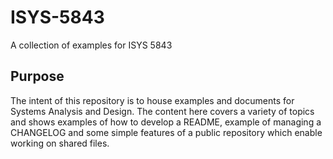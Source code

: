 # ISYS-5843
A collection of examples for ISYS 5843

## Purpose
The intent of this repository is to house examples and documents for Systems Analysis and Design.
The content here covers a variety of topics and shows examples of how to develop a README, example of managing a CHANGELOG and some simple features of a public repository which enable working on shared files.
